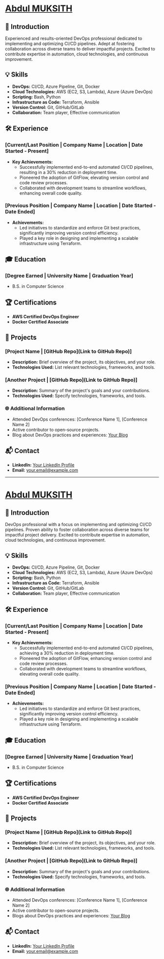 # [**Abdul MUKSITH**](https://www.linkedin.com/in/yourprofile)

## 🚀 Introduction
Experienced and results-oriented DevOps professional dedicated to implementing and optimizing CI/CD pipelines. Adept at fostering collaboration across diverse teams to deliver impactful projects. Excited to contribute expertise in automation, cloud technologies, and continuous improvement.

## 💡 Skills
- **DevOps:** CI/CD, Azure Pipeline, Git, Docker
- **Cloud Technologies:** AWS (EC2, S3, Lambda), Azure (Azure DevOps)
- **Scripting:** Bash, Python
- **Infrastructure as Code:** Terraform, Ansible
- **Version Control:** Git, GitHub/GitLab
- **Collaboration:** Team player, Effective communication

## 🛠️ Experience

### [**Current/Last Position** | Company Name | Location | Date Started - Present]
- **Key Achievements:**
  - Successfully implemented end-to-end automated CI/CD pipelines, resulting in a 30% reduction in deployment time.
  - Pioneered the adoption of GitFlow, elevating version control and code review processes.
  - Collaborated with development teams to streamline workflows, enhancing overall code quality.

### [**Previous Position** | Company Name | Location | Date Started - Date Ended]
- **Achievements:**
  - Led initiatives to standardize and enforce Git best practices, significantly improving version control efficiency.
  - Played a key role in designing and implementing a scalable infrastructure using Terraform.

## 🎓 Education

### [**Degree Earned** | University Name | Graduation Year]
- B.S. in Computer Science

## 🏆 Certifications
- **AWS Certified DevOps Engineer**
- **Docker Certified Associate**

## 🚀 Projects
### [**Project Name** | [GitHub Repo](Link to GitHub Repo)]
- **Description:** Brief overview of the project, its objectives, and your role.
- **Technologies Used:** List relevant technologies, frameworks, and tools.

### [**Another Project** | [GitHub Repo](Link to GitHub Repo)]
- **Description:** Summary of the project's goals and your contributions.
- **Technologies Used:** Specify technologies, frameworks, and tools.

### 🌐 Additional Information
- Attended DevOps conferences: [Conference Name 1], [Conference Name 2]
- Active contributor to open-source projects.
- Blog about DevOps practices and experiences: [Your Blog](https://www.yourblog.com)

## 📬 Contact
- **LinkedIn:** [Your LinkedIn Profile](https://www.linkedin.com/in/yourprofile)
- **Email:** your.email@example.com

---

# [**Abdul MUKSITH**](https://www.linkedin.com/in/yourprofile)

## 🚀 Introduction
DevOps professional with a focus on implementing and optimizing CI/CD pipelines. Proven ability to foster collaboration across diverse teams for impactful project delivery. Excited to contribute expertise in automation, cloud technologies, and continuous improvement.

## 💡 Skills
- **DevOps:** CI/CD, Azure Pipeline, Git, Docker
- **Cloud Technologies:** AWS (EC2, S3, Lambda), Azure (Azure DevOps)
- **Scripting:** Bash, Python
- **Infrastructure as Code:** Terraform, Ansible
- **Version Control:** Git, GitHub/GitLab
- **Collaboration:** Team player, Effective communication

## 🛠️ Experience

### [**Current/Last Position** | Company Name | Location | Date Started - Present]
- **Key Achievements:**
  - Successfully implemented end-to-end automated CI/CD pipelines, achieving a 30% reduction in deployment time.
  - Pioneered the adoption of GitFlow, enhancing version control and code review processes.
  - Collaborated with development teams to streamline workflows, elevating overall code quality.

### [**Previous Position** | Company Name | Location | Date Started - Date Ended]
- **Achievements:**
  - Led initiatives to standardize and enforce Git best practices, significantly improving version control efficiency.
  - Played a key role in designing and implementing a scalable infrastructure using Terraform.

## 🎓 Education

### [**Degree Earned** | University Name | Graduation Year]
- B.S. in Computer Science

## 🏆 Certifications
- **AWS Certified DevOps Engineer**
- **Docker Certified Associate**

## 🚀 Projects
### [**Project Name** | [GitHub Repo](Link to GitHub Repo)]
- **Description:** Brief overview of the project, its objectives, and your role.
- **Technologies Used:** List relevant technologies, frameworks, and tools.

### [**Another Project** | [GitHub Repo](Link to GitHub Repo)]
- **Description:** Summary of the project's goals and your contributions.
- **Technologies Used:** Specify technologies, frameworks, and tools.

### 🌐 Additional Information
- Attended DevOps conferences: [Conference Name 1], [Conference Name 2]
- Active contributor to open-source projects.
- Blogs about DevOps practices and experiences: [Your Blog](https://www.yourblog.com)

## 📬 Contact
- **LinkedIn:** [Your LinkedIn Profile](https://www.linkedin.com/in/yourprofile)
- **Email:** your.email@example.com
